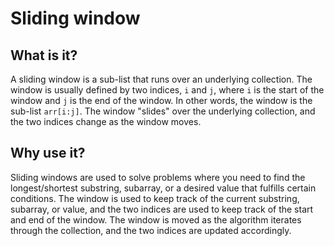 # Sliding window

## What is it?

A sliding window is a sub-list that runs over an underlying collection. The window is usually defined by two indices, `i` and `j`, where `i` is the start of the window and `j` is the end of the window. In other words, the window is the sub-list `arr[i:j]`. The window "slides" over the underlying collection, and the two indices change as the window moves.

## Why use it?

Sliding windows are used to solve problems where you need to find the longest/shortest substring, subarray, or a desired value that fulfills certain conditions. The window is used to keep track of the current substring, subarray, or value, and the two indices are used to keep track of the start and end of the window. The window is moved as the algorithm iterates through the collection, and the two indices are updated accordingly.
